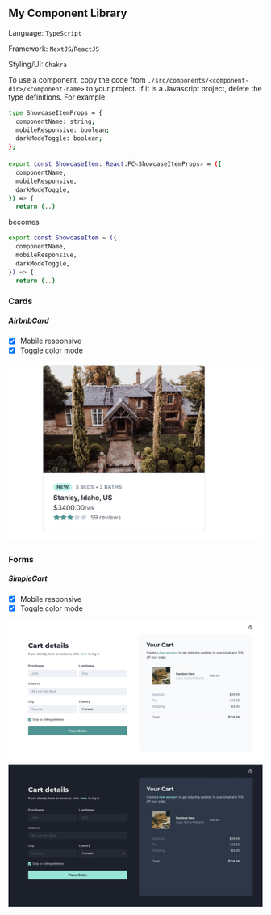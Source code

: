 ## My Component Library

Language: `TypeScript`

Framework: `NextJS`/`ReactJS`

Styling/UI: `Chakra`

To use a component, copy the code from `./src/components/<component-dir>/<component-name>` to your project. If it is a Javascript project, delete the type definitions. For example:
```sh
type ShowcaseItemProps = {
  componentName: string;
  mobileResponsive: boolean;
  darkModeToggle: boolean;
};

export const ShowcaseItem: React.FC<ShowcaseItemProps> = ({
  componentName,
  mobileResponsive,
  darkModeToggle,
}) => {
  return (..)
```
becomes
```sh
export const ShowcaseItem = ({
  componentName,
  mobileResponsive,
  darkModeToggle,
}) => {
  return (..)
```

### Cards 

##### AirbnbCard
- [x] Mobile responsive
- [x] Toggle color mode

![Simple cart page](./docs/AirbnbCard.jpg)

### Forms 

##### SimpleCart
- [x] Mobile responsive
- [x] Toggle color mode

![Simple cart page](./docs/SimpleCart1.jpg)
![Simple cart page](./docs/SimpleCart2.jpg)